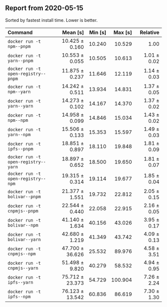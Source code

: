 ## Report from 2020-05-15

Sorted by fastest install time. Lower is better.


| Command | Mean [s] | Min [s] | Max [s] | Relative |
|:---|---:|---:|---:|---:|
| `docker run -t npm--pnpm` | 10.425 ± 0.160 | 10.240 | 10.529 | 1.00 |
| `docker run -t yarn--pnpm` | 10.553 ± 0.055 | 10.505 | 10.613 | 1.01 ± 0.02 |
| `docker run -t open-registry--pnpm` | 11.875 ± 0.237 | 11.646 | 12.119 | 1.14 ± 0.03 |
| `docker run -t npm--yarn` | 14.242 ± 0.511 | 13.934 | 14.831 | 1.37 ± 0.05 |
| `docker run -t yarn--yarn` | 14.273 ± 0.102 | 14.167 | 14.370 | 1.37 ± 0.02 |
| `docker run -t npm--npm` | 14.958 ± 0.099 | 14.846 | 15.034 | 1.43 ± 0.02 |
| `docker run -t yarn--npm` | 15.506 ± 0.133 | 15.353 | 15.597 | 1.49 ± 0.03 |
| `docker run -t ipfs--pnpm` | 18.851 ± 0.897 | 18.110 | 19.848 | 1.81 ± 0.09 |
| `docker run -t open-registry--yarn` | 18.897 ± 0.652 | 18.500 | 19.650 | 1.81 ± 0.07 |
| `docker run -t open-registry--npm` | 19.315 ± 0.314 | 19.114 | 19.677 | 1.85 ± 0.04 |
| `docker run -t bolivar--pnpm` | 21.377 ± 1.551 | 19.732 | 22.812 | 2.05 ± 0.15 |
| `docker run -t cnpmjs--pnpm` | 22.544 ± 0.440 | 22.058 | 22.915 | 2.16 ± 0.05 |
| `docker run -t bolivar--npm` | 41.140 ± 1.634 | 40.156 | 43.026 | 3.95 ± 0.17 |
| `docker run -t bolivar--yarn` | 42.680 ± 1.219 | 41.349 | 43.742 | 4.09 ± 0.13 |
| `docker run -t cnpmjs--npm` | 47.700 ± 36.626 | 25.532 | 89.976 | 4.58 ± 3.51 |
| `docker run -t cnpmjs--yarn` | 51.498 ± 9.820 | 40.279 | 58.532 | 4.94 ± 0.95 |
| `docker run -t ipfs--yarn` | 75.712 ± 23.373 | 54.729 | 100.904 | 7.26 ± 2.24 |
| `docker run -t ipfs--npm` | 76.123 ± 13.542 | 60.836 | 86.619 | 7.30 ± 1.30 |
